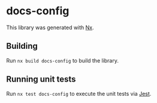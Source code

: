 # docs-config

This library was generated with [Nx](https://nx.dev).

## Building

Run `nx build docs-config` to build the library.

## Running unit tests

Run `nx test docs-config` to execute the unit tests via [Jest](https://jestjs.io).
